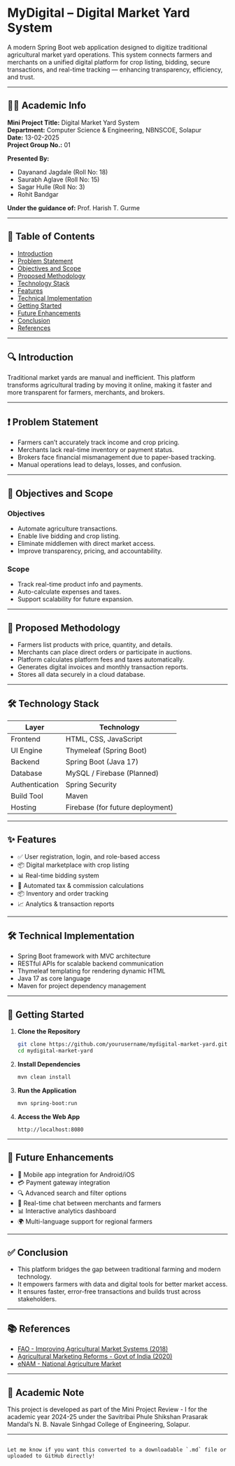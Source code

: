 
# MyDigital – Digital Market Yard System

A modern Spring Boot web application designed to digitize traditional agricultural market yard operations. This system connects farmers and merchants on a unified digital platform for crop listing, bidding, secure transactions, and real-time tracking — enhancing transparency, efficiency, and trust.

---

## 👨‍🏫 Academic Info

**Mini Project Title:** Digital Market Yard System  
**Department:** Computer Science & Engineering, NBNSCOE, Solapur  
**Date:** 13-02-2025  
**Project Group No.:** 01  

**Presented By:**
- Dayanand Jagdale (Roll No: 18)  
- Saurabh Aglave (Roll No: 15)  
- Sagar Hulle (Roll No: 3)  
- Rohit Bandgar  

**Under the guidance of:** Prof. Harish T. Gurme

---

## 📖 Table of Contents

- [Introduction](#introduction)
- [Problem Statement](#problem-statement)
- [Objectives and Scope](#objectives-and-scope)
- [Proposed Methodology](#proposed-methodology)
- [Technology Stack](#technology-stack)
- [Features](#features)
- [Technical Implementation](#technical-implementation)
- [Getting Started](#getting-started)
- [Future Enhancements](#future-enhancements)
- [Conclusion](#conclusion)
- [References](#references)

---

## 🔍 Introduction

Traditional market yards are manual and inefficient. This platform transforms agricultural trading by moving it online, making it faster and more transparent for farmers, merchants, and brokers.

---

## ❗ Problem Statement

- Farmers can’t accurately track income and crop pricing.
- Merchants lack real-time inventory or payment status.
- Brokers face financial mismanagement due to paper-based tracking.
- Manual operations lead to delays, losses, and confusion.

---

## 🎯 Objectives and Scope

### Objectives
- Automate agriculture transactions.
- Enable live bidding and crop listing.
- Eliminate middlemen with direct market access.
- Improve transparency, pricing, and accountability.

### Scope
- Track real-time product info and payments.
- Auto-calculate expenses and taxes.
- Support scalability for future expansion.

---

## 🔧 Proposed Methodology

- Farmers list products with price, quantity, and details.
- Merchants can place direct orders or participate in auctions.
- Platform calculates platform fees and taxes automatically.
- Generates digital invoices and monthly transaction reports.
- Stores all data securely in a cloud database.

---

## 🛠️ Technology Stack

| Layer         | Technology                          |
|---------------|-------------------------------------|
| Frontend      | HTML, CSS, JavaScript               |
| UI Engine     | Thymeleaf (Spring Boot)             |
| Backend       | Spring Boot (Java 17)               |
| Database      | MySQL / Firebase (Planned)          |
| Authentication| Spring Security                     |
| Build Tool    | Maven                               |
| Hosting       | Firebase (for future deployment)    |

---

## ✨ Features

- ✅ User registration, login, and role-based access
- 📦 Digital marketplace with crop listing
- 📊 Real-time bidding system
- 🧾 Automated tax & commission calculations
- 📦 Inventory and order tracking
- 📈 Analytics & transaction reports

---

## 🛠️ Technical Implementation

- Spring Boot framework with MVC architecture
- RESTful APIs for scalable backend communication
- Thymeleaf templating for rendering dynamic HTML
- Java 17 as core language
- Maven for project dependency management

---

## 🚀 Getting Started

1. **Clone the Repository**
   ```bash
   git clone https://github.com/yourusername/mydigital-market-yard.git
   cd mydigital-market-yard
   ```

2. **Install Dependencies**
   ```bash
   mvn clean install
   ```

3. **Run the Application**
   ```bash
   mvn spring-boot:run
   ```

4. **Access the Web App**
   ```
   http://localhost:8080
   ```

---

## 🧭 Future Enhancements

- 📱 Mobile app integration for Android/iOS
- 💳 Payment gateway integration
- 🔍 Advanced search and filter options
- 💬 Real-time chat between merchants and farmers
- 📊 Interactive analytics dashboard
- 🌍 Multi-language support for regional farmers

---

## ✅ Conclusion

- This platform bridges the gap between traditional farming and modern technology.
- It empowers farmers with data and digital tools for better market access.
- It ensures faster, error-free transactions and builds trust across stakeholders.

---

## 📚 References

- [FAO - Improving Agricultural Market Systems (2018)](https://www.fao.org/)
- [Agricultural Marketing Reforms - Govt of India (2020)](https://www.researchgate.net/publication/369962033_Web-Based_Agricultural_Management_Products_for_Marketing_System_Survey)
- [eNAM - National Agriculture Market](https://enam.gov.in)

---

## 📌 Academic Note

This project is developed as part of the Mini Project Review - I for the academic year 2024-25 under the Savitribai Phule Shikshan Prasarak Mandal’s N. B. Navale Sinhgad College of Engineering, Solapur.

---
```

Let me know if you want this converted to a downloadable `.md` file or uploaded to GitHub directly!
